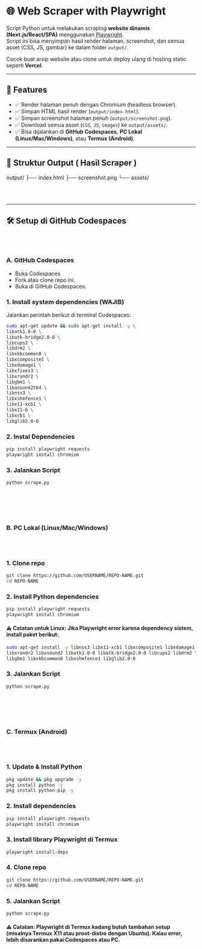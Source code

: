 # 🌐 Web Scraper with Playwright

Script Python untuk melakukan scraping **website dinamis (Next.js/React/SPA)** menggunakan [Playwright](https://playwright.dev/).  
Script ini bisa menyimpan hasil render halaman, screenshot, dan semua asset (CSS, JS, gambar) ke dalam folder `output/`.

Cocok buat arsip website atau clone untuk deploy ulang di hosting static seperti **Vercel**.

---

## 🚀 Features
- ✅ Render halaman penuh dengan Chromium (headless browser).
- ✅ Simpan HTML hasil render (`output/index.html`).
- ✅ Simpan screenshot halaman penuh (`output/screenshot.png`).
- ✅ Download semua asset (`CSS`, `JS`, `images`) ke `output/assets/`.
- ✅ Bisa dijalankan di **GitHub Codespaces**, **PC Lokal (Linux/Mac/Windows)**, atau **Termux (Android)**.

---


## 📂 Struktur Output ( Hasil Scraper ) 

output/ ├── index.html
        ├── screenshot.png
        └── assets/

<br></br>

---

## 🛠️ Setup di GitHub Codespaces
<br></br>

### A. GitHub Codespaces 
- Buka Codespaces
- Fork atau clone repo ini.  
- Buka di GitHub Codespaces.

### 1. Install system dependencies (WAJIB)
Jalankan perintah berikut di terminal Codespaces:

```bash
sudo apt-get update && sudo apt-get install -y \
libatk1.0-0 \
libatk-bridge2.0-0 \
libcups2 \
libdrm2 \
libxkbcommon0 \
libxcomposite1 \
libxdamage1 \
libxfixes3 \
libxrandr2 \
libgbm1 \
libasound2t64 \
libnss3 \
libxshmfence1 \
libx11-xcb1 \
libx11-6 \
libxcb1 \
libglib2.0-0 
```

### 2. Instal Dependencies

```bash
pip install playwright requests
playwright install chromium
```

### 3. Jalankan Script

```bash
python scrape.py
```

<br></br>
---

### B. PC Lokal (Linux/Mac/Windows)
<br></br>

### 1. Clone repo
```bash
git clone https://github.com/USERNAME/REPO-NAME.git
cd REPO-NAME
```


### 2. Install Python dependencies
```bash
pip install playwright requests
playwright install chromium
```
#### ⚠️ Catatan untuk Linux: Jika Playwright error karena dependency sistem, install paket berikut:
```bash
sudo apt-get install -y libnss3 libx11-xcb1 libxcomposite1 libxdamage1 \
libxrandr2 libasound2 libatk1.0-0 libatk-bridge2.0-0 libcups2 libdrm2 \
libgbm1 libxkbcommon0 libxshmfence1 libglib2.0-0
```


### 3. Jalankan Script
```bash
python scrape.py
```

<br></br>
---


### C. Termux (Android)
<br></br>

### 1. Update & Install Python
```bash
pkg update && pkg upgrade -y
pkg install python -y
pkg install python-pip -y
```

### 2. Install dependencies
```bash
pip install playwright requests
playwright install chromium
```

### 3. Install library Playwright di Termux
```bash
playwright install-deps
```

### 4. Clone repo
```bash
git clone https://github.com/USERNAME/REPO-NAME.git
cd REPO-NAME
```

### 5. Jalankan Script
```bash
python scrape.py
```


#### ⚠️ Catatan: Playwright di Termux kadang butuh tambahan setup (misalnya Termux X11 atau proot-distro dengan Ubuntu). Kalau error, lebih disarankan pakai Codespaces atau PC.

